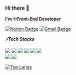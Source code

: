 ### Hi there 👋
**I'm ✨Front-End Developer**

 [![Notion Badge](https://img.shields.io/badge/Notion-000000?style=flat-square&logo=Notion&logoColor=white&link=https://www.notion.so/minuxx/Who-Am-I-5709f5176a1748239b1480c71c6e5c39)](mailto:minux8905@gmail.com) 
[![Gmail Badge](https://img.shields.io/badge/minux8905@gmail-EA4335?style=flat-square&logo=Gmail&logoColor=white&link=mailto:minux8905@mgail.com)](https://www.notion.so/minuxx/Who-Am-I-5709f5176a1748239b1480c71c6e5c39)
<br>

<!--
**minux8905/minux8905** is a ✨ _special_ ✨ repository because its `README.md` (this file) appears on your GitHub profile.

Here are some ideas to get you started:

- 🔭 I’m currently working on ...
- 🌱 I’m currently learning ...
- 👯 I’m looking to collaborate on ...
- 🤔 I’m looking for help with ...
- 💬 Ask me about ...
- 📫 How to reach me: ...
- 😄 Pronouns: ...
- ⚡ Fun fact: ...
-->
***⚡Tech Stacks***

<img src="https://img.shields.io/badge/Android-3DDC84?style=flat-square&logo=Android&logoColor=white"/> <img src="https://img.shields.io/badge/Kotlin-0095D5?style=flat-square&logo=Kotlin&logoColor=white"/> <img src="https://img.shields.io/badge/HTML-E34F26?style=flat-square&logo=Html5&logoColor=white"/> <img src="https://img.shields.io/badge/CSS-1572B6?style=flat-square&logo=Css3&logoColor=white"/> <img src="https://img.shields.io/badge/JavaScript-F7DF1E?style=flat-square&logo=JavaScript&logoColor=black"/> <img src="https://img.shields.io/badge/TypeScript-3178C6?style=flat-square&logo=TypeScript&logoColor=white"/> 
<br>
<img src="https://img.shields.io/badge/Node.js-339933?style=flat-square&logo=Node.js&logoColor=white"/> <img src="https://img.shields.io/badge/MySql-4479A1?style=flat-square&logo=MySql&logoColor=white"/> 


[![Top Langs](https://github-readme-stats.vercel.app/api/top-langs/?username=gayoung&layout=compact&theme=dracula)](https://github.com/minuxx)
